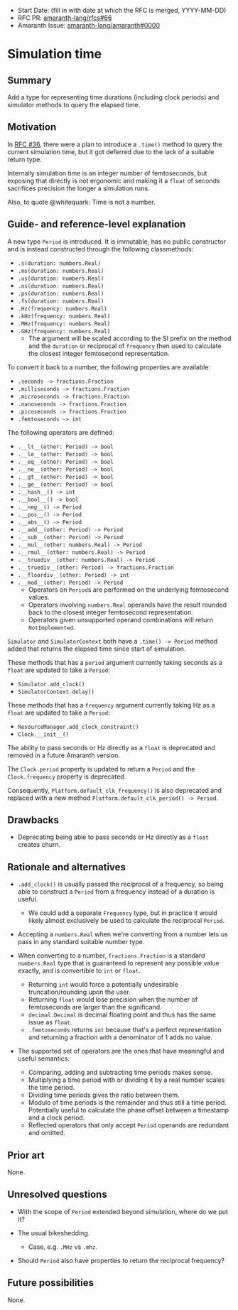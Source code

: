 - Start Date: (fill in with date at which the RFC is merged, YYYY-MM-DD)
- RFC PR: [amaranth-lang/rfcs#66](https://github.com/amaranth-lang/rfcs/pull/66)
- Amaranth Issue: [amaranth-lang/amaranth#0000](https://github.com/amaranth-lang/amaranth/issues/0000)

# Simulation time

## Summary
[summary]: #summary

Add a type for representing time durations (including clock periods) and simulator methods to query the elapsed time.

## Motivation
[motivation]: #motivation

In [RFC #36](0036-async-testbench-functions.md), there were a plan to introduce a `.time()` method to query the current simulation time, but it got deferred due to the lack of a suitable return type.

Internally simulation time is an integer number of femtoseconds, but exposing that directly is not ergonomic and making it a `float` of seconds sacrifices precision the longer a simulation runs.

Also, to quote @whitequark: Time is not a number.

## Guide- and reference-level explanation
[guide-level-explanation]: #guide-level-explanation

A new type `Period` is introduced.
It is immutable, has no public constructor and is instead constructed through the following classmethods:
- `.s(duration: numbers.Real)`
- `.ms(duration: numbers.Real)`
- `.us(duration: numbers.Real)`
- `.ns(duration: numbers.Real)`
- `.ps(duration: numbers.Real)`
- `.fs(duration: numbers.Real)`
- `.Hz(frequency: numbers.Real)`
- `.kHz(frequency: numbers.Real)`
- `.MHz(frequency: numbers.Real)`
- `.GHz(frequency: numbers.Real)`
  - The argument will be scaled according to the SI prefix on the method and the `duration` or reciprocal of `frequency` then used to calculate the closest integer femtosecond representation.

To convert it back to a number, the following properties are available:
- `.seconds -> fractions.Fraction`
- `.milliseconds -> fractions.Fraction`
- `.microseconds -> fractions.Fraction`
- `.nanoseconds -> fractions.Fraction`
- `.picoseconds -> fractions.Fraction`
- `.femtoseconds -> int`

The following operators are defined:
- `.__lt__(other: Period) -> bool`
- `.__le__(other: Period) -> bool`
- `.__eq__(other: Period) -> bool`
- `.__ne__(other: Period) -> bool`
- `.__gt__(other: Period) -> bool`
- `.__ge__(other: Period) -> bool`
- `.__hash__() -> int`
- `.__bool__() -> bool`
- `.__neg__() -> Period`
- `.__pos__() -> Period`
- `.__abs__() -> Period`
- `.__add__(other: Period) -> Period`
- `.__sub__(other: Period) -> Period`
- `.__mul__(other: numbers.Real) -> Period`
- `.__rmul__(other: numbers.Real) -> Period`
- `.__truediv__(other: numbers.Real) -> Period`
- `.__truediv__(other: Period) -> fractions.Fraction`
- `.__floordiv__(other: Period) -> int`
- `.__mod__(other: Period) -> Period`
  - Operators on `Period`s are performed on the underlying femtosecond values.
  - Operators involving `numbers.Real` operands have the result rounded back to the closest integer femtosecond representation.
  - Operators given unsupported operand combinations will return `NotImplemented`.

`Simulator` and `SimulatorContext` both have a `.time() -> Period` method added that returns the elapsed time since start of simulation.

These methods that has a `period` argument currently taking seconds as a `float` are updated to take a `Period`:
- `Simulator.add_clock()`
- `SimulatorContext.delay()`

These methods that has a `frequency` argument currently taking Hz as a `float` are updated to take a `Period`:
- `ResourceManager.add_clock_constraint()`
- `Clock.__init__()`

The ability to pass seconds or Hz directly as a `float` is deprecated and removed in a future Amaranth version.

The `Clock.period` property is updated to return a `Period` and the `Clock.frequency` property is deprecated.

Consequently, `Platform.default_clk_frequency()` is also deprecated and replaced with a new method `Platform.default_clk_period() -> Period`.


## Drawbacks
[drawbacks]: #drawbacks

- Deprecating being able to pass seconds or Hz directly as a `float` creates churn.

## Rationale and alternatives
[rationale-and-alternatives]: #rationale-and-alternatives

- `.add_clock()` is usually passed the reciprocal of a frequency, so being able to construct a `Period` from a frequency instead of a duration is useful.
  - We could add a separate `Frequency` type, but in practice it would likely almost exclusively be used to calculate the reciprocal `Period`.

- Accepting a `numbers.Real` when we're converting from a number lets us pass in any standard suitable number type.

- When converting to a number, `fractions.Fraction` is a standard `numbers.Real` type that is guaranteed to represent any possible value exactly, and is convertible to `int` or `float`.
  - Returning `int` would force a potentially undesirable truncation/rounding upon the user.
  - Returning `float` would lose precision when the number of femtoseconds are larger than the significand.
  - `decimal.Decimal` is decimal floating point and thus has the same issue as `float`.
  - `.femtoseconds` returns `int` because that's a perfect representation and returning a fraction with a denominator of 1 adds no value.

- The supported set of operators are the ones that have meaningful and useful semantics:
  - Comparing, adding and subtracting time periods makes sense.
  - Multiplying a time period with or dividing it by a real number scales the time period.
  - Dividing time periods gives the ratio between them.
  - Modulo of time periods is the remainder and thus still a time period.
    Potentially useful to calculate the phase offset between a timestamp and a clock period.
  - Reflected operators that only accept `Period` operands are redundant and omitted.

## Prior art
[prior-art]: #prior-art

None.

## Unresolved questions
[unresolved-questions]: #unresolved-questions

- With the scope of `Period` extended beyond simulation, where do we put it?

- The usual bikeshedding.
  - Case, e.g. `.MHz` vs `.mhz`.

- Should `Period` also have properties to return the reciprocal frequency?

## Future possibilities
[future-possibilities]: #future-possibilities

None.
